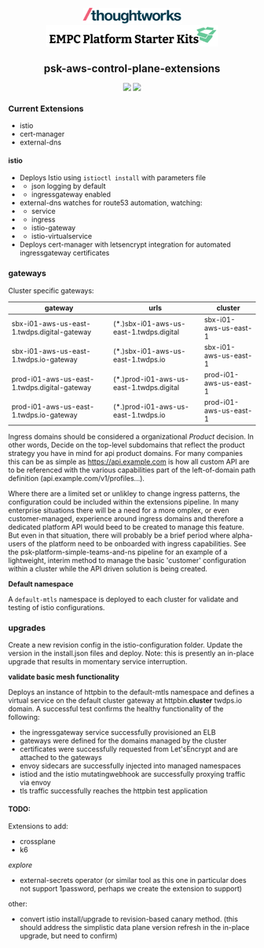 <div align="center">
	<p>
	<img alt="Thoughtworks Logo" src="https://raw.githubusercontent.com/ThoughtWorks-DPS/static/master/thoughtworks_flamingo_wave.png?sanitize=true" width=200 /><br />
	<img alt="DPS Title" src="https://raw.githubusercontent.com/ThoughtWorks-DPS/static/master/EMPCPlatformStarterKitsImage.png?sanitize=true" width=350/><br />
	<h2>psk-aws-control-plane-extensions</h2>
	<a href="https://opensource.org/licenses/MIT"><img src="https://img.shields.io/github/license/ThoughtWorks-DPS/psk-aws-control-plane-extensions"></a> <a href="https://aws.amazon.com"><img src="https://img.shields.io/badge/-deployed-blank.svg?style=social&logo=amazon"></a>
	</p>
</div>

### Current Extensions

- istio
- cert-manager
- external-dns


#### istio

- Deploys Istio using `istioctl install` with parameters file
- - json logging by default
- - ingressgateway enabled
- external-dns watches for route53 automation, watching:
- - service
- - ingress
- - istio-gateway
- - istio-virtualservice
- Deploys cert-manager with letsencrypt integration for automated ingressgateway certificates

### gateways

Cluster specific gateways:

| gateway                                       | urls                                     |  cluster                |
|-----------------------------------------------|------------------------------------------|-------------------------|
| sbx-i01-aws-us-east-1.twdps.digital-gateway   | (*.)sbx-i01-aws-us-east-1.twdps.digital  | sbx-i01-aws-us-east-1   |
| sbx-i01-aws-us-east-1.twdps.io-gateway        | (*.)sbx-i01-aws-us-east-1.twdps.io       | sbx-i01-aws-us-east-1   |
| prod-i01-aws-us-east-1.twdps.digital-gateway  | (*.)prod-i01-aws-us-east-1.twdps.digital | prod-i01-aws-us-east-1  |
| prod-i01-aws-us-east-1.twdps.io-gateway       | (*.)prod-i01-aws-us-east-1.twdps.io      | prod-i01-aws-us-east-1  |

Ingress domains should be considered a organizational _Product_ decision. In other words, Decide on the top-level subdomains that reflect the product strategy you have in mind for api product domains. For many companies this can be as simple as https://api.example.com is how all custom API are to be referenced with the various capabilities part of the left-of-domain path definition (api.example.com/v1/profiles...).  

Where there are a limited set or unlikley to change ingress patterns, the configuration could be included within the extensions pipeline. In many enterprise situations there will be a need for a more omplex, or even customer-managed, experience around ingress domains and therefore a dedicated platform API would beed to be created to manage this feature. But even in that situation, there will probably be a brief period where alpha-users of the platform need to be onboarded with ingress capabilities. See the psk-platform-simple-teams-and-ns pipeline for an example of a lightweight, interim method to manage the basic 'customer' configuration within a cluster while the API driven solution is being created.  

**Default namespace**  

A `default-mtls` namespace is deployed to each cluster for validate and testing of istio configurations.

### upgrades

Create a new revision config in the istio-configuration folder. Update the version in the install.json files and deploy. Note: this is presently an in-place upgrade that results in momentary service interruption.

**validate basic mesh functionality**  

Deploys an instance of httpbin to the default-mtls namespace and defines a virtual service on the default cluster gateway at httpbin.__cluster__ twdps.io domain. A successful test confirms the healthy functionality of the following:  
- the ingressgateway service successfully provisioned an ELB
- gateways were defined for the domains managed by the cluster
- certificates were successfully requested from Let'sEncrypt and are attached to the gateways
- envoy sidecars are successfully injected into managed namespaces
- istiod and the istio mutatingwebhook are successfully proxying traffic via envoy
- tls traffic successfully reaches the httpbin test application

#### TODO:

Extensions to add:  
- crossplane
- k6

_explore_
- external-secrets operator (or similar tool as this one in particular does not support 1password, perhaps we create the extension to support)

other:  
- convert istio install/upgrade to revision-based canary method. (this should address the simplistic data plane version refresh in the in-place upgrade, but need to confirm)
